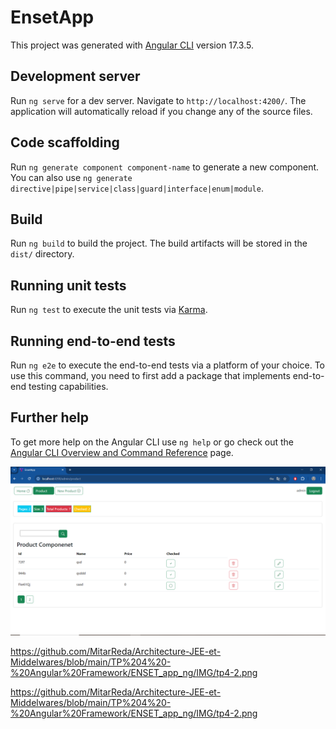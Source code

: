 # EnsetApp

This project was generated with [Angular CLI](https://github.com/angular/angular-cli) version 17.3.5.

## Development server

Run `ng serve` for a dev server. Navigate to `http://localhost:4200/`. The application will automatically reload if you change any of the source files.

## Code scaffolding

Run `ng generate component component-name` to generate a new component. You can also use `ng generate directive|pipe|service|class|guard|interface|enum|module`.

## Build

Run `ng build` to build the project. The build artifacts will be stored in the `dist/` directory.

## Running unit tests

Run `ng test` to execute the unit tests via [Karma](https://karma-runner.github.io).

## Running end-to-end tests

Run `ng e2e` to execute the end-to-end tests via a platform of your choice. To use this command, you need to first add a package that implements end-to-end testing capabilities.

## Further help

To get more help on the Angular CLI use `ng help` or go check out the [Angular CLI Overview and Command Reference](https://angular.io/cli) page.


[<img src="TP 4 - Angular Framework/ENSET_app_ng/IMG/TP4-3.png">](https://github.com/MitarReda/Architecture-JEE-et-Middelwares/blob/main/TP%204%20-%20Angular%20Framework/ENSET_app_ng/IMG/tp4-2.png)

https://github.com/MitarReda/Architecture-JEE-et-Middelwares/blob/main/TP%204%20-%20Angular%20Framework/ENSET_app_ng/IMG/tp4-2.png

https://github.com/MitarReda/Architecture-JEE-et-Middelwares/blob/main/TP%204%20-%20Angular%20Framework/ENSET_app_ng/IMG/tp4-2.png
